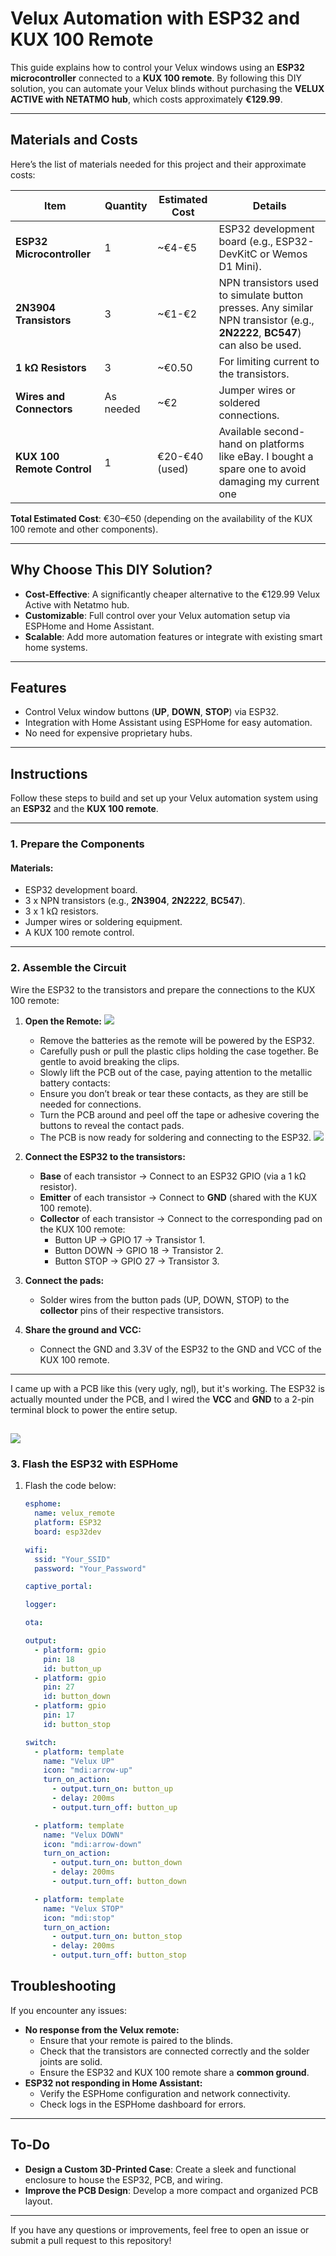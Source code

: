 # Velux Automation with ESP32 and KUX 100 Remote

This guide explains how to control your Velux windows using an **ESP32 microcontroller** connected to a **KUX 100 remote**. By following this DIY solution, you can automate your Velux blinds without purchasing the **VELUX ACTIVE with NETATMO hub**, which costs approximately **€129.99**.

---

## Materials and Costs

Here’s the list of materials needed for this project and their approximate costs:

| **Item**               | **Quantity** | **Estimated Cost** | **Details**                                               |
|-------------------------|--------------|---------------------|-----------------------------------------------------------|
| **ESP32 Microcontroller** | 1            | ~€4-€5           | ESP32 development board (e.g., ESP32-DevKitC or Wemos D1 Mini). |
| **2N3904 Transistors**    | 3            | ~€1-€2             | NPN transistors used to simulate button presses. Any similar NPN transistor (e.g., **2N2222**, **BC547**) can also be used. |
| **1 kΩ Resistors**       | 3            | ~€0.50             | For limiting current to the transistors.                 |
| **Wires and Connectors** | As needed    | ~€2                | Jumper wires or soldered connections.                    |
| **KUX 100 Remote Control** | 1            | €20-€40 (used)     | Available second-hand on platforms like eBay. I bought a spare one to avoid damaging my current one           |

**Total Estimated Cost**: €30–€50 (depending on the availability of the KUX 100 remote and other components).

---

## Why Choose This DIY Solution?

- **Cost-Effective**: A significantly cheaper alternative to the €129.99 Velux Active with Netatmo hub.
- **Customizable**: Full control over your Velux automation setup via ESPHome and Home Assistant.
- **Scalable**: Add more automation features or integrate with existing smart home systems.

---

## Features

- Control Velux window buttons (**UP**, **DOWN**, **STOP**) via ESP32.
- Integration with Home Assistant using ESPHome for easy automation.
- No need for expensive proprietary hubs.

---

## Instructions

Follow these steps to build and set up your Velux automation system using an **ESP32** and the **KUX 100 remote**.

---

### 1. **Prepare the Components**
#### Materials:
- ESP32 development board.
- 3 x NPN transistors (e.g., **2N3904**, **2N2222**, **BC547**).
- 3 x 1 kΩ resistors.
- Jumper wires or soldering equipment.
- A KUX 100 remote control.

---

### 2. **Assemble the Circuit**
Wire the ESP32 to the transistors and prepare the connections to the KUX 100 remote:



1. **Open the Remote:**
   ![](/photos/Untitled-2.jpg)
   - Remove the batteries as the remote will be powered by the ESP32.
   - Carefully push or pull the plastic clips holding the case together. Be gentle to avoid breaking the clips.
   - Slowly lift the PCB out of the case, paying attention to the metallic battery contacts:
   - Ensure you don’t break or tear these contacts, as they are still be needed for connections.
   - Turn the PCB around and peel off the tape or adhesive covering the buttons to reveal the contact pads.
   - The PCB is now ready for soldering and connecting to the ESP32.
![](/photos/Untitled-1.jpg)

3. **Connect the ESP32 to the transistors:**
   - **Base** of each transistor → Connect to an ESP32 GPIO (via a 1 kΩ resistor).
   - **Emitter** of each transistor → Connect to **GND** (shared with the KUX 100 remote).
   - **Collector** of each transistor → Connect to the corresponding pad on the KUX 100 remote:
     - Button UP → GPIO 17 → Transistor 1.
     - Button DOWN → GPIO 18 → Transistor 2.
     - Button STOP → GPIO 27 → Transistor 3.

4. **Connect the pads:**
   - Solder wires from the button pads (UP, DOWN, STOP) to the **collector** pins of their respective transistors.

5. **Share the ground and VCC:**
   - Connect the GND and 3.3V of the ESP32 to the GND and VCC of the KUX 100 remote.

---

I came up with a PCB like this (very ugly, ngl), but it's working. The ESP32 is actually mounted under the PCB, and I wired the **VCC** and **GND** to a 2-pin terminal block to power the entire setup.

![](/photos/2833AC95-E9AB-4DBA-80E0-8B1037A12F69.jpg)
---

### 3. **Flash the ESP32 with ESPHome**
1. Flash the code below:

   ```yaml
   esphome:
     name: velux_remote
     platform: ESP32
     board: esp32dev

   wifi:
     ssid: "Your_SSID"
     password: "Your_Password"

   captive_portal:

   logger:

   ota:

   output:
     - platform: gpio
       pin: 18
       id: button_up
     - platform: gpio
       pin: 27
       id: button_down
     - platform: gpio
       pin: 17
       id: button_stop
   
   switch:
     - platform: template
       name: "Velux UP"
       icon: "mdi:arrow-up"
       turn_on_action:
         - output.turn_on: button_up
         - delay: 200ms  
         - output.turn_off: button_up
   
     - platform: template
       name: "Velux DOWN"
       icon: "mdi:arrow-down"
       turn_on_action:
         - output.turn_on: button_down
         - delay: 200ms  
         - output.turn_off: button_down
   
     - platform: template
       name: "Velux STOP"
       icon: "mdi:stop"
       turn_on_action:
         - output.turn_on: button_stop
         - delay: 200ms
         - output.turn_off: button_stop
   ```

## Troubleshooting
If you encounter any issues:
- **No response from the Velux remote:**
  - Ensure that your remote is paired to the blinds.
  - Check that the transistors are connected correctly and the solder joints are solid.
  - Ensure the ESP32 and KUX 100 remote share a **common ground**.
- **ESP32 not responding in Home Assistant:**
  - Verify the ESPHome configuration and network connectivity.
  - Check logs in the ESPHome dashboard for errors.

---

## To-Do
- **Design a Custom 3D-Printed Case**: Create a sleek and functional enclosure to house the ESP32, PCB, and wiring.
- **Improve the PCB Design**: Develop a more compact and organized PCB layout.


---

If you have any questions or improvements, feel free to open an issue or submit a pull request to this repository!
